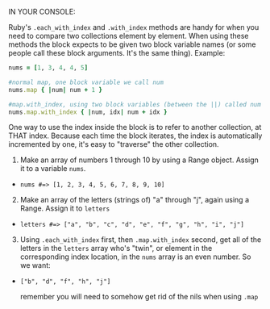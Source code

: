 IN YOUR CONSOLE:

Ruby's `.each_with_index` and `.with_index` methods are handy for when you need to compare two collections element 
by element. When using these methods the block expects to be given two block variable names (or some people call 
these block arguments. It's the same thing). Example:
```ruby
nums = [1, 3, 4, 4, 5]

#normal map, one block variable we call num
nums.map { |num| num + 1 }

#map.with_index, using two block variables (between the ||) called num and idx
nums.map.with_index { |num, idx| num + idx }

```
One way to use the index inside the block is to refer to another collection, at THAT index. Because each time the 
block iterates, the index is automatically incremented by one, it's easy to "traverse" the other collection.

1. Make an array of numbers 1 through 10 by using a Range object. Assign it to a variable `nums`.

- `nums #=> [1, 2, 3, 4, 5, 6, 7, 8, 9, 10]`

2. Make an array of the letters (strings of) "a" through "j", again using a Range. Assign it to `letters`

- `letters #=> ["a", "b", "c", "d", "e", "f", "g", "h", "i", "j"]`

3. Using `.each_with_index` first, then `.map.with_index` second, get all of the letters in the `letters` array who's 
   "twin", or element in the corresponding index location, in the `nums` array is an even number. So we want:

- `["b", "d", "f", "h", "j"]`
  
   remember you will need to somehow get rid of the nils when using `.map`
